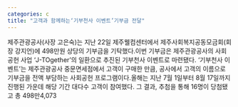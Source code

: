 ```yaml
---
categories: c
title: "고객과 함께하는‘기부천사 이벤트’기부금 전달"
---
```

제주관광공사(사장 고은숙)는 지난 22일 제주웰컴센터에서 제주사회복지공동모금회(회장 강지언)에 498만원 상당의 기부금을 기탁했다.이번 기부금은 제주관광공사의 사회공헌 사업 ‘J-TOgether’의 일환으로 추진된 기부천사 이벤트로 마련됐다. ‘기부천사 이벤트’는 제주관광공사 중문면세점에서 고객이 구매한 만큼, 공사에서 고객의 이름으로 기부금을 전액 부담하는 사회공헌 프로그램이다.올해는 지난 7월 1일부터 8월 17일까지 진행된 가운데 해당 기간 대다수 고객이 참여했다. 그 결과, 추첨을 통해 16명이 당첨됐고 총 498만4,073